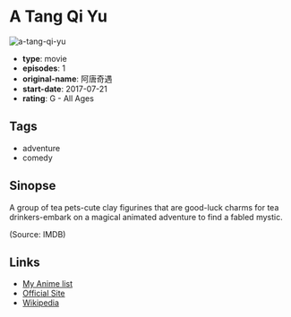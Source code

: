 # A Tang Qi Yu

![a-tang-qi-yu](https://cdn.myanimelist.net/images/anime/1810/112664.jpg)

-   **type**: movie
-   **episodes**: 1
-   **original-name**: 阿唐奇遇
-   **start-date**: 2017-07-21
-   **rating**: G - All Ages

## Tags

-   adventure
-   comedy

## Sinopse

A group of tea pets-cute clay figurines that are good-luck charms for tea drinkers-embark on a magical animated adventure to find a fabled mystic.

(Source: IMDB)

## Links

-   [My Anime list](https://myanimelist.net/anime/37180/A_Tang_Qi_Yu)
-   [Official Site](http://www.zhuiguang.com/?cat=20)
-   [Wikipedia](https://en.wikipedia.org/wiki/Tea_pet#In_popular_culture)
